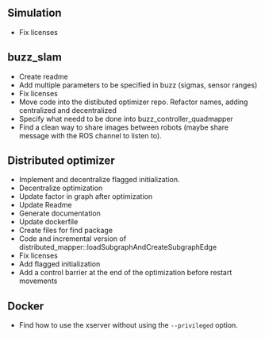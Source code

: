 ## Simulation
- Fix licenses

## buzz_slam
- Create readme
- Add multiple parameters to be specified in buzz (sigmas, sensor ranges)
- Fix licenses
- Move code into the distibuted optimizer repo. Refactor names, adding centralized and decentralized
- Specify what needd to be done into buzz_controller_quadmapper
- Find a clean way to share images between robots (maybe share message with the ROS channel to listen to).

## Distributed optimizer
- Implement and decentralize flagged initialization.
- Decentralize optimization
- Update factor in graph after optimization
- Update Readme
- Generate documentation
- Update dockerfile
- Create files for find package
- Code and incremental version of distributed_mapper::loadSubgraphAndCreateSubgraphEdge
- Fix licenses
- Add flagged initialization
- Add a control barrier at the end of the optimization before restart movements

## Docker
- Find how to use the xserver without using the `--privileged` option. 